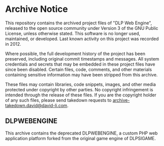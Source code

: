 # Archive Notice

This repository contains the archived project files of "DLP Web Engine", released to the open source community under Version 3 of the GNU Public License, unless otherwise stated. This software is no longer used, maintained, or developed. Last known activity on this project was recorded in 2012.

Where possible, the full development history of the project has been preserved, including original commit timestamps and messages. All system credentials and secrets that may be embedded in these project files have since been disabled. Certain files, code, comments, and other materials containing sensitive information may have been stripped from this archive.

These files may contain libraries, code snippets, images, and other media protected under copyright by other parties. No copyright infringement is intended through the release of these files. If you are the copyright holder of any such files, please send takedown requests to archive-takedown.david@david-li.com.

## DLPWEBENGINE

This archive contains the deprecated DLPWEBENGINE, a custom PHP
web application platform forked from the original game engine of
DLPSIGAME.

